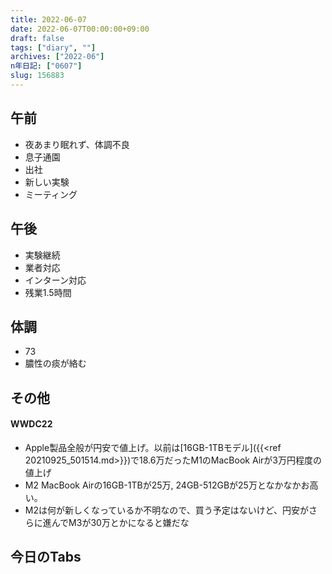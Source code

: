 ```yaml
---
title: 2022-06-07
date: 2022-06-07T00:00:00+09:00
draft: false
tags: ["diary", ""]
archives: ["2022-06"]
n年日記: ["0607"]
slug: 156883
---
```

## 午前
- 夜あまり眠れず、体調不良
- 息子通園
- 出社
- 新しい実験
- ミーティング
## 午後
- 実験継続
- 業者対応
- インターン対応
- 残業1.5時間
## 体調
- 73
- 膿性の痰が絡む
## その他
#### WWDC22
- Apple製品全般が円安で値上げ。以前は[16GB-1TBモデル]({{<ref 20210925_501514.md>}})で18.6万だったM1のMacBook Airが3万円程度の値上げ
- M2 MacBook Airの16GB-1TBが25万, 24GB-512GBが25万となかなかお高い。
- M2は何が新しくなっているか不明なので、買う予定はないけど、円安がさらに進んでM3が30万とかになると嫌だな
## 今日のTabs